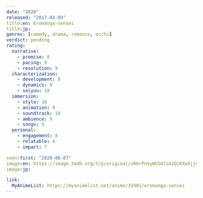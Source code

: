 ```yaml
---
date: "2020"
released: "2017-04-09"
title:en: Eromanga-sensei
title:jp:
genres: [comedy, drama, romance, ecchi]
verdict: pending
rating:
  narrative:
    - premise: 8
    - pacing: 9
    - resolution: 9
  characterization:
    - development: 8
    - dynamics: 9
    - seiyuu: 10
  immersion:
    - style: 10
    - animation: 9
    - soundtrack: 10
    - ambience: 9
    - songs: 9
  personal:
    - engagement: 8
    - relatable: 4
    - impact: 7

seen:first: "2020-06-07"
image:en: https://image.tmdb.org/t/p/original/vR6rPnVyWUSU7im2QcKXwSjjCXM.jpg
image:jp:

link:
  MyAnimeList: https://myanimelist.net/anime/32901/eromanga-sensei
---
```

